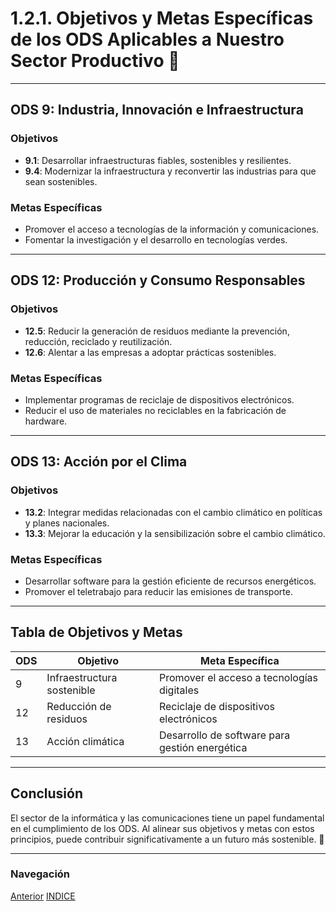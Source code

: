 # 1.2.1. Objetivos y Metas Específicas de los ODS Aplicables a Nuestro Sector Productivo 🎯

---

## ODS 9: Industria, Innovación e Infraestructura

### Objetivos

- **9.1**: Desarrollar infraestructuras fiables, sostenibles y resilientes.
- **9.4**: Modernizar la infraestructura y reconvertir las industrias para que sean sostenibles.

### Metas Específicas

- Promover el acceso a tecnologías de la información y comunicaciones.
- Fomentar la investigación y el desarrollo en tecnologías verdes.

---

## ODS 12: Producción y Consumo Responsables

### Objetivos

- **12.5**: Reducir la generación de residuos mediante la prevención, reducción, reciclado y reutilización.
- **12.6**: Alentar a las empresas a adoptar prácticas sostenibles.

### Metas Específicas

- Implementar programas de reciclaje de dispositivos electrónicos.
- Reducir el uso de materiales no reciclables en la fabricación de hardware.

---

## ODS 13: Acción por el Clima

### Objetivos

- **13.2**: Integrar medidas relacionadas con el cambio climático en políticas y planes nacionales.
- **13.3**: Mejorar la educación y la sensibilización sobre el cambio climático.

### Metas Específicas

- Desarrollar software para la gestión eficiente de recursos energéticos.
- Promover el teletrabajo para reducir las emisiones de transporte.

---

## Tabla de Objetivos y Metas

| ODS | Objetivo                   | Meta Específica                                |
| --- | -------------------------- | ---------------------------------------------- |
| 9   | Infraestructura sostenible | Promover el acceso a tecnologías digitales     |
| 12  | Reducción de residuos      | Reciclaje de dispositivos electrónicos         |
| 13  | Acción climática           | Desarrollo de software para gestión energética |

---

## Conclusión

El sector de la informática y las comunicaciones tiene un papel fundamental en el cumplimiento de los ODS. Al alinear sus objetivos y metas con estos principios, puede contribuir significativamente a un futuro más sostenible. 🌱

---

### Navegación

[Anterior](./1.2_ods_relevantes_carrero.md) [INDICE](../indice.md)
